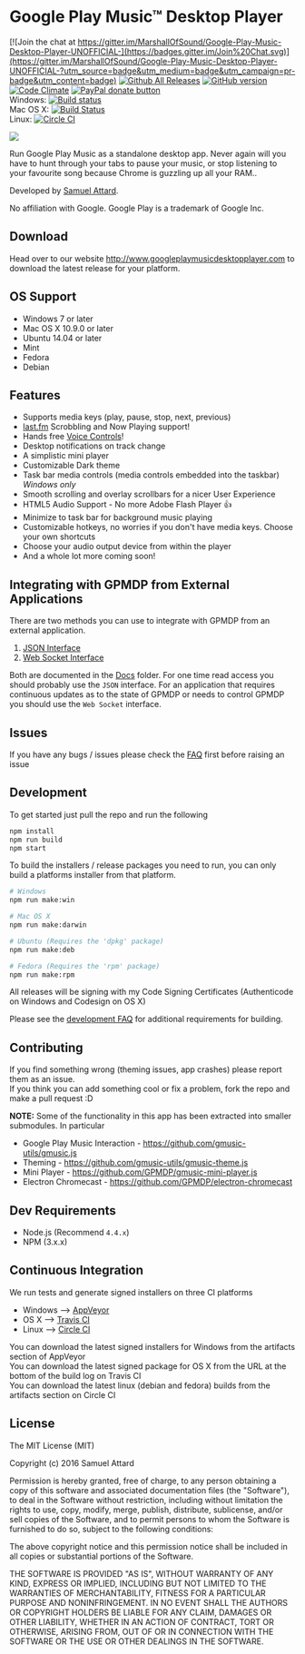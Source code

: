 Google Play Music™ Desktop Player
=========================

[![Join the chat at https://gitter.im/MarshallOfSound/Google-Play-Music-Desktop-Player-UNOFFICIAL-](https://badges.gitter.im/Join%20Chat.svg)](https://gitter.im/MarshallOfSound/Google-Play-Music-Desktop-Player-UNOFFICIAL-?utm_source=badge&utm_medium=badge&utm_campaign=pr-badge&utm_content=badge)
[![Github All Releases](https://img.shields.io/github/downloads/MarshallOfSound/Google-Play-Music-Desktop-Player-UNOFFICIAL-/total.svg)](https://github.com/MarshallOfSound/Google-Play-Music-Desktop-Player-UNOFFICIAL-/releases)
 [![GitHub version](https://badge.fury.io/gh/MarshallOfSound%2FGoogle-Play-Music-Desktop-Player-UNOFFICIAL-.svg)](https://badge.fury.io/gh/MarshallOfSound%2FGoogle-Play-Music-Desktop-Player-UNOFFICIAL-)  [![Code Climate](https://codeclimate.com/github/MarshallOfSound/Google-Play-Music-Desktop-Player-UNOFFICIAL-/badges/gpa.svg)](https://codeclimate.com/github/MarshallOfSound/Google-Play-Music-Desktop-Player-UNOFFICIAL-) <a href="https://www.paypal.com/cgi-bin/webscr?cmd=_s-xclick&hosted_button_id=23CZGASL6XMLJ" title="Help me out by donating to this project"><img src="https://img.shields.io/badge/paypal-donate-yellow.svg" alt="PayPal donate button" /></a>  
 Windows: [![Build status](https://ci.appveyor.com/api/projects/status/clg5vclqyltff7hg/branch/master?svg=true)](https://ci.appveyor.com/project/MarshallOfSound/google-play-music-desktop-player-unofficial/branch/master)  
 Mac OS X: [![Build Status](https://travis-ci.org/MarshallOfSound/Google-Play-Music-Desktop-Player-UNOFFICIAL-.svg?branch=master)](https://travis-ci.org/MarshallOfSound/Google-Play-Music-Desktop-Player-UNOFFICIAL-)  
 Linux: [![Circle CI](https://circleci.com/gh/MarshallOfSound/Google-Play-Music-Desktop-Player-UNOFFICIAL-/tree/master.svg?style=svg)](https://circleci.com/gh/MarshallOfSound/Google-Play-Music-Desktop-Player-UNOFFICIAL-/tree/master)

![](http://samuel.ninja/img/gpmdp_screen.gif)

Run Google Play Music as a standalone desktop app.  Never again will you have to hunt through your tabs to pause your music, or stop listening to your favourite song because Chrome is guzzling up all your RAM..

Developed by [Samuel Attard][1].

No affiliation with Google. Google Play is a trademark of Google Inc.

[1]: https://www.samuelattard.com

Download
---------
Head over to our website http://www.googleplaymusicdesktopplayer.com to download the latest release for your platform.

OS Support
------------

* Windows 7 or later
* Mac OS X 10.9.0 or later
* Ubuntu 14.04 or later
* Mint
* Fedora
* Debian

Features
--------

* Supports media keys (play, pause, stop, next, previous)
* [last.fm](https://www.last.fm) Scrobbling and Now Playing support!
* Hands free [Voice Controls](docs/VoiceControls.md)!
* Desktop notifications on track change
* A simplistic mini player
* Customizable Dark theme
* Task bar media controls (media controls embedded into the taskbar) *Windows only*
* Smooth scrolling and overlay scrollbars for a nicer User Experience
* HTML5 Audio Support - No more Adobe Flash Player :+1:
* Minimize to task bar for background music playing
* Customizable hotkeys, no worries if you don't have media keys.  Choose your own shortcuts
* Choose your audio output device from within the player
* And a whole lot more coming soon!

Integrating with GPMDP from External Applications
-------------------------------------------------
There are two methods you can use to integrate with GPMDP from an external application.  
1. [JSON Interface](docs/PlaybackAPI.md)  
2. [Web Socket Interface](docs/PlaybackAPI_WebSocket.md)  

Both are documented in the [Docs](docs) folder.  For one time read access you should
probably use the `JSON` interface.  For an application that requires continuous
updates as to the state of GPMDP or needs to control GPMDP you should use the
`Web Socket` interface.

Issues
-------
If you have any bugs / issues please check the
[FAQ](https://github.com/MarshallOfSound/Google-Play-Music-Desktop-Player-UNOFFICIAL-/wiki/FAQ)
first before raising an issue


Development
-----------

To get started just pull the repo and run the following

```bash
npm install
npm run build
npm start
```

To build the installers / release packages you need to run, you can only build a platforms installer from that platform.
```bash
# Windows
npm run make:win

# Mac OS X
npm run make:darwin

# Ubuntu (Requires the 'dpkg' package)
npm run make:deb

# Fedora (Requires the 'rpm' package)
npm run make:rpm
```

All releases will be signing with my Code Signing Certificates (Authenticode on Windows and Codesign on OS X)

Please see the [development FAQ](https://github.com/MarshallOfSound/Google-Play-Music-Desktop-Player-UNOFFICIAL-/wiki/Development-FAQ) for additional requirements for building.

Contributing
------------

If you find something wrong (theming issues, app crashes) please report them as an issue.  
If you think you can add something cool or fix a problem, fork the repo and make a pull request :D

**NOTE:** Some of the functionality in this app has been extracted into smaller submodules. In particular
* Google Play Music Interaction - https://github.com/gmusic-utils/gmusic.js
* Theming - https://github.com/gmusic-utils/gmusic-theme.js
* Mini Player - https://github.com/GPMDP/gmusic-mini-player.js
* Electron Chromecast - https://github.com/GPMDP/electron-chromecast

Dev Requirements
----------------
* Node.js (Recommend `4.4.x`)
* NPM (3.x.x)

Continuous Integration
------------------------

We run tests and generate signed installers on three CI platforms
* Windows --> [AppVeyor][2]
* OS X --> [Travis CI][3]
* Linux --> [Circle CI][4]

You can download the latest signed installers for Windows from the artifacts section of AppVeyor  
You can download the latest signed package for OS X from the URL at the bottom of the build log on Travis CI  
You can download the latest linux (debian and fedora) builds from the artifacts section on Circle CI

[2]: https://ci.appveyor.com/project/MarshallOfSound/google-play-music-desktop-player-unofficial
[3]: https://travis-ci.org/MarshallOfSound/Google-Play-Music-Desktop-Player-UNOFFICIAL-
[4]: https://circleci.com/gh/MarshallOfSound/Google-Play-Music-Desktop-Player-UNOFFICIAL-

License
-------

The MIT License (MIT)

Copyright (c) 2016 Samuel Attard

Permission is hereby granted, free of charge, to any person obtaining a copy of
this software and associated documentation files (the "Software"), to deal in
the Software without restriction, including without limitation the rights to
use, copy, modify, merge, publish, distribute, sublicense, and/or sell copies of
the Software, and to permit persons to whom the Software is furnished to do so,
subject to the following conditions:

The above copyright notice and this permission notice shall be included in all
copies or substantial portions of the Software.

THE SOFTWARE IS PROVIDED "AS IS", WITHOUT WARRANTY OF ANY KIND, EXPRESS OR
IMPLIED, INCLUDING BUT NOT LIMITED TO THE WARRANTIES OF MERCHANTABILITY, FITNESS
FOR A PARTICULAR PURPOSE AND NONINFRINGEMENT. IN NO EVENT SHALL THE AUTHORS OR
COPYRIGHT HOLDERS BE LIABLE FOR ANY CLAIM, DAMAGES OR OTHER LIABILITY, WHETHER
IN AN ACTION OF CONTRACT, TORT OR OTHERWISE, ARISING FROM, OUT OF OR IN
CONNECTION WITH THE SOFTWARE OR THE USE OR OTHER DEALINGS IN THE SOFTWARE.
